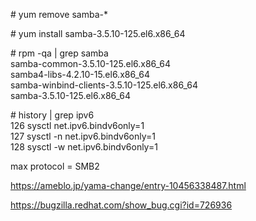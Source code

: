 
\# yum remove samba-*<br>

\# yum install samba-3.5.10-125.el6.x86_64<br>

\# rpm -qa | grep samba<br>
samba-common-3.5.10-125.el6.x86_64<br>
samba4-libs-4.2.10-15.el6.x86_64<br>
samba-winbind-clients-3.5.10-125.el6.x86_64<br>
samba-3.5.10-125.el6.x86_64<br>


\# history | grep ipv6<br>
  126  sysctl net.ipv6.bindv6only=1<br>
  127  sysctl -n net.ipv6.bindv6only=1<br>
  128  sysctl -w net.ipv6.bindv6only=1<br>


max protocol = SMB2<br>

https://ameblo.jp/yama-change/entry-10456338487.html<br>

https://bugzilla.redhat.com/show_bug.cgi?id=726936<br>
